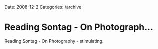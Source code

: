 Date: 2008-12-2
Categories: /archive

# Reading Sontag - On Photograph...

Reading Sontag - On Photography - stimulating.
